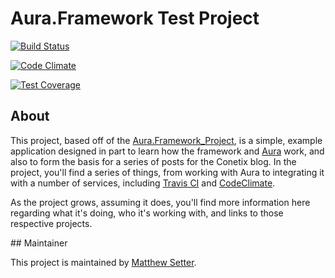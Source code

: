 # Aura.Framework Test Project

[![Build Status](https://travis-ci.org/settermjd/simple-auraframework-project.svg)](https://travis-ci.org/settermjd/simple-auraframework-project)

[![Code Climate](https://codeclimate.com/github/settermjd/simple-auraframework-project/badges/gpa.svg)](https://codeclimate.com/github/settermjd/simple-auraframework-project)

[![Test Coverage](https://codeclimate.com/github/settermjd/simple-auraframework-project/badges/coverage.svg)](https://codeclimate.com/github/settermjd/simple-auraframework-project/coverage)

## About

This project, based off of the [Aura.Framework_Project](https://github.com/auraphp/Aura.Web_Project#getting-started), is a simple, example application designed in part to learn how the framework and [Aura](http://www.auraphp.com) work, and also to form the basis for a series of posts for the Conetix blog. In the project, you'll find a series of things, from working with Aura to integrating it with a number of services, including [Travis CI](https://travis-ci.org) and [CodeClimate](https://codeclimate.com).

As the project grows, assuming it does, you'll find more information here regarding what it's doing, who it's working with, and links to those respective projects.

## Maintainer

This project is maintained by [Matthew Setter](http://www.matthewsetter.com).
